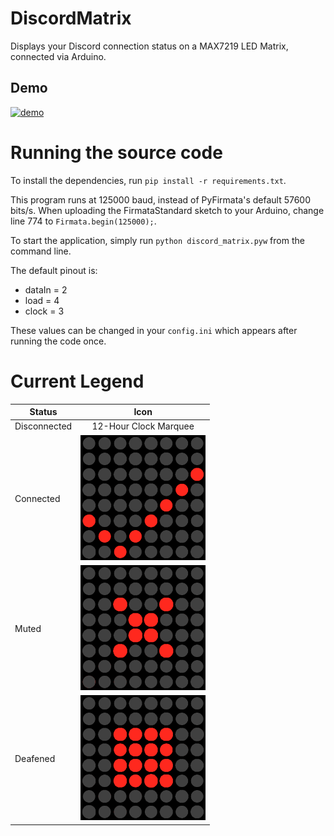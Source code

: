 # DiscordMatrix

Displays your Discord connection status on a MAX7219 LED Matrix, connected via Arduino.

## Demo

[![demo](http://img.youtube.com/vi/8EATN1kKPNI/0.jpg)](https://www.youtube.com/watch?v=8EATN1kKPNI)


# Running the source code

To install the dependencies, run `pip install -r requirements.txt`. 

This program runs at 125000 baud, instead of PyFirmata's default 57600 bits/s. When uploading the FirmataStandard sketch
to your Arduino, change line 774 to `Firmata.begin(125000);`.

To start the application, simply run `python discord_matrix.pyw` from the command line.

The default pinout is:
* dataIn = 2
* load = 4
* clock = 3

These values can be changed in your `config.ini` which appears after running the code once. 

# Current Legend

| Status | Icon |
| ------ | :----: |
| Disconnected | 12-Hour Clock Marquee |
| Connected | <img src="./images/connected.png" alt="connected" width="200px" height="200px"/> |
| Muted |  <img src="./images/muted.png" alt="muted" width="200px" height="200px"/> |
| Deafened | <img src="./images/deafened.png" alt="deafened" width="200px" height="200px"/> |
